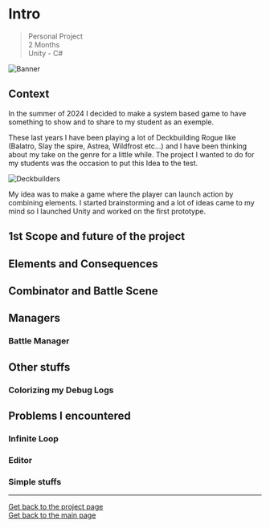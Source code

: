 # Intro
> Personal Project    
> 2 Months   
> Unity - C#  
 
![Banner](https://github.com/LouisViktorCeleyron/Portfolio/blob/master/Projects/Intro/Pictures/Banner.png)

## Context 

In the summer of 2024 I decided to make a system based game to have something to show and to share to my student as an exemple. 

These last years I have been playing a lot of Deckbuilding Rogue like (Balatro, Slay the spire, Astrea, Wildfrost etc...) and I have been thinking about my take on the genre for a little while. The project I wanted to do for my students was the occasion to put this Idea to the test. 

![Deckbuilders](https://github.com/LouisViktorCeleyron/Portfolio/blob/master/Projects/Intro/Pictures/Banner.png)

My idea was to make a game where the player can launch action by combining elements. I started brainstorming and a lot of ideas came to my mind so I launched Unity and worked on the first prototype. 

## 1st Scope and future of the project



## Elements and Consequences
## Combinator and Battle Scene
## Managers
### Battle Manager
## Other stuffs
### Colorizing my Debug Logs
## Problems I encountered
### Infinite Loop
### Editor 
### Simple stuffs 


***

[Get back to the project page](https://github.com/LouisViktorCeleyron/Portfolio/blob/master/Projects/MyProjects.md)  
[Get back to the main page](https://github.com/LouisViktorCeleyron/Portfolio/blob/master/README.md)
